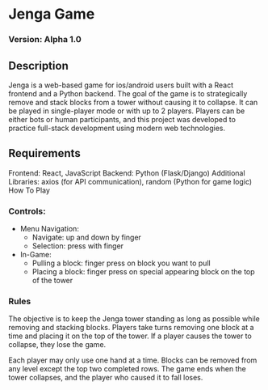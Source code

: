# Jenga Game

### Version: Alpha 1.0
## Description

Jenga is a web-based game for ios/android users built with a React frontend and a Python backend. The goal of the game is to strategically remove and stack blocks from a tower without causing it to collapse. It can be played in single-player mode or with up to 2 players. Players can be either bots or human participants, and this project was developed to practice full-stack development using modern web technologies.

## Requirements

Frontend: React, JavaScript
Backend: Python (Flask/Django)
Additional Libraries: axios (for API communication), random (Python for game logic)
How To Play

### Controls:
- Menu Navigation:
  - Navigate: up and down by finger
  - Selection: press with finger
- In-Game:
  - Pulling a block: finger press on block you want to pull
  - Placing a block: finger press on special appearing block on the top of the tower 

### Rules
The objective is to keep the Jenga tower standing as long as possible while removing and stacking blocks. Players take turns removing one block at a time and placing it on the top of the tower. If a player causes the tower to collapse, they lose the game.

Each player may only use one hand at a time.
Blocks can be removed from any level except the top two completed rows.
The game ends when the tower collapses, and the player who caused it to fall loses.
